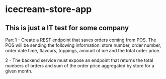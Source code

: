 # icecream-store-app

## This is just a IT test for some company

Part 1 - Create a REST endpoint that saves orders coming from POS.
The POS will be sending the following information: store number, order number, order date time, flavours, toppings, amount of ice and the total order price.
 
2 - The backend service must expose an endpoint that returns the total numbers of orders and sum of the order price aggregated by store for a given month.
